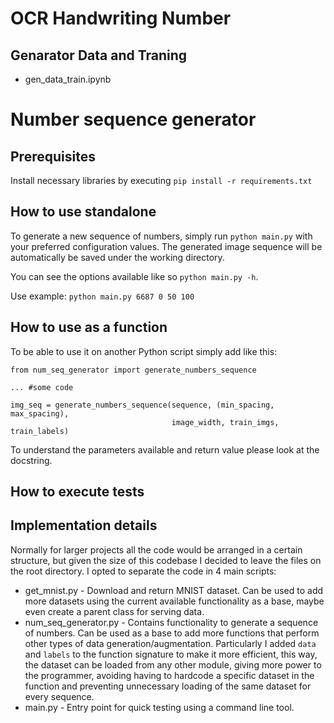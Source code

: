 # OCR Handwriting Number
## Genarator Data and Traning
* gen_data_train.ipynb

# Number sequence generator

## Prerequisites
Install necessary libraries by executing `pip install -r requirements.txt`

## How to use standalone
To generate a new sequence of numbers, simply run `python main.py` with your preferred configuration values.
The generated image sequence will be automatically be saved under the working directory.

You can see the options available like so `python main.py -h`.

Use example: `python main.py 6687 0 50 100`

## How to use as a function
To be able to use it on another Python script simply add like this:
```
from num_seq_generator import generate_numbers_sequence

... #some code

img_seq = generate_numbers_sequence(sequence, (min_spacing, max_spacing),
                                    image_width, train_imgs, train_labels)
```
To understand the parameters available and return value please look at the docstring.

## How to execute tests

## Implementation details
Normally for larger projects all the code would be arranged in a certain structure,
but given the size of this codebase I decided to leave the files on the root directory.
I opted to separate the code in 4 main scripts:
* get_mnist.py - Download and return MNIST dataset. Can be used to add more datasets
  using the current available functionality as a base, maybe even create a parent class for
  serving data.
* num_seq_generator.py - Contains functionality to generate a sequence of numbers. Can be 
  used as a base to add more functions that perform other types of data generation/augmentation.
  Particularly I added `data` and `labels` to the function signature to make it more efficient,
  this way, the dataset can be loaded from any other module, giving more power to the programmer,
  avoiding having to hardcode a specific dataset in the function and preventing unnecessary loading
  of the same dataset for every sequence.
* main.py - Entry point for quick testing using a command line tool.


